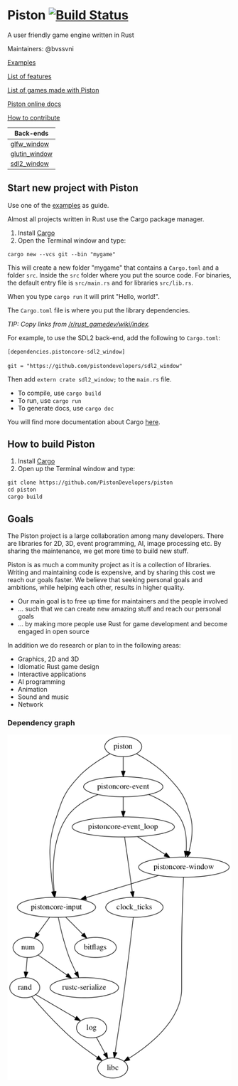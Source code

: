 # Piston [![Build Status](https://travis-ci.org/PistonDevelopers/piston.svg)](https://travis-ci.org/PistonDevelopers/piston)

A user friendly game engine written in Rust

Maintainers: @bvssvni

[Examples](https://github.com/pistondevelopers/piston-examples)

[List of features](https://github.com/PistonDevelopers/piston/issues/668)

[List of games made with Piston](https://github.com/PistonDevelopers/piston/wiki/Games-Made-With-Piston)

[Piston online docs](http://www.piston.rs/docs/piston/piston/index.html)

[How to contribute](https://github.com/PistonDevelopers/piston/blob/master/CONTRIBUTING.md)

| Back-ends |
|--------------------|
| [glfw_window](https://github.com/pistondevelopers/glfw_window) |
| [glutin_window](https://github.com/pistondevelopers/glutin_window) |
| [sdl2_window](https://github.com/pistondevelopers/sdl2_window) |

## Start new project with Piston

Use one of the [examples](https://github.com/pistondevelopers/piston-examples) as guide.

Almost all projects written in Rust use the Cargo package manager.

1. Install [Cargo](https://github.com/rust-lang/cargo)
2. Open the Terminal window and type:

```
cargo new --vcs git --bin "mygame"
```

This will create a new folder "mygame" that contains a `Cargo.toml` and a folder `src`.
Inside the `src` folder where you put the source code.
For binaries, the default entry file is `src/main.rs` and for libraries `src/lib.rs`.

When you type `cargo run` it will print "Hello, world!".

The `Cargo.toml` file is where you put the library dependencies.

*TIP: Copy links from [/r/rust_gamedev/wiki/index](http://www.reddit.com/r/rust_gamedev/wiki/index).*

For example, to use the SDL2 back-end, add the following to `Cargo.toml`:

```
[dependencies.pistoncore-sdl2_window]

git = "https://github.com/pistondevelopers/sdl2_window"
```

Then add `extern crate sdl2_window;` to the `main.rs` file.

* To compile, use `cargo build`
* To run, use `cargo run`
* To generate docs, use `cargo doc`

You will find more documentation about Cargo [here](http://doc.crates.io/).

## How to build Piston

1. Install [Cargo](https://github.com/rust-lang/cargo)
2. Open up the Terminal window and type:

```
git clone https://github.com/PistonDevelopers/piston
cd piston
cargo build
```

## Goals

The Piston project is a large collaboration among many developers.
There are libraries for 2D, 3D, event programming, AI, image processing etc.
By sharing the maintenance, we get more time to build new stuff.

Piston is as much a community project as it is a collection of libraries.
Writing and maintaining code is expensive, and by sharing this cost we reach our goals faster.
We believe that seeking personal goals and ambitions, while helping each other, results in higher quality.

* Our main goal is to free up time for maintainers and the people involved
* ... such that we can create new amazing stuff and reach our personal goals
* ... by making more people use Rust for game development and become engaged in open source

In addition we do research or plan to in the following areas:

* Graphics, 2D and 3D
* Idiomatic Rust game design
* Interactive applications
* AI programming
* Animation
* Sound and music
* Network

### Dependency graph

![dependencies](./Cargo.png)

